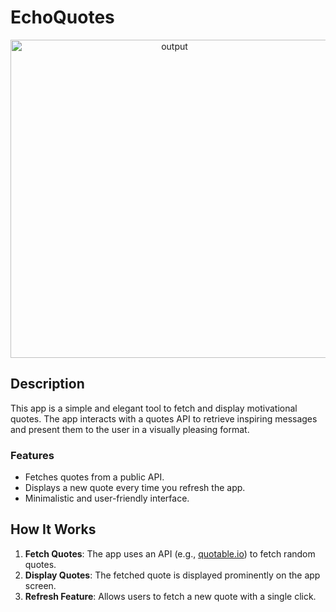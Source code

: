 # EchoQuotes

<div align="center">
<img width="509" alt="output" src="https://github.com/user-attachments/assets/8c817333-e34a-4085-ad19-43f86579e846"  width="300" />
</div>


## Description

This app is a simple and elegant tool to fetch and display motivational quotes. The app interacts with a quotes API to retrieve inspiring messages and present them to the user in a visually pleasing format.

### Features
- Fetches quotes from a public API.
- Displays a new quote every time you refresh the app.
- Minimalistic and user-friendly interface.

## How It Works
1. **Fetch Quotes**: The app uses an API (e.g., [quotable.io](https://api.quotable.io)) to fetch random quotes.
2. **Display Quotes**: The fetched quote is displayed prominently on the app screen.
3. **Refresh Feature**: Allows users to fetch a new quote with a single click.

